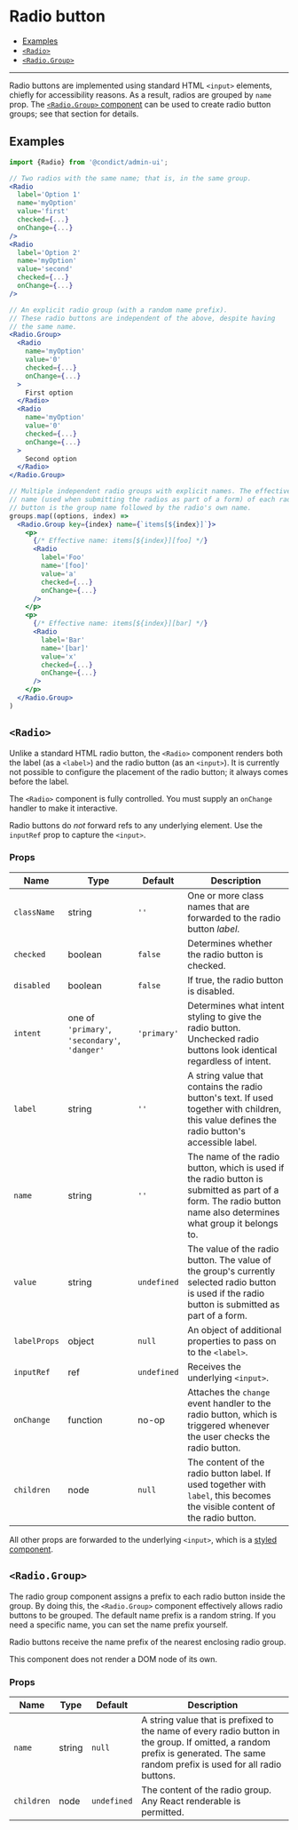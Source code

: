 # Radio button

* [Examples](#examples)
* [`<Radio>`](#radio)
* [`<Radio.Group>`](#radiogroup)

---

Radio buttons are implemented using standard HTML `<input>` elements, chiefly for accessibility reasons. As a result, radios are grouped by `name` prop. The [`<Radio.Group>` component](#radiogroup) can be used to create radio button groups; see that section for details.

## Examples

```jsx
import {Radio} from '@condict/admin-ui';

// Two radios with the same name; that is, in the same group.
<Radio
  label='Option 1'
  name='myOption'
  value='first'
  checked={...}
  onChange={...}
/>
<Radio
  label='Option 2'
  name='myOption'
  value='second'
  checked={...}
  onChange={...}
/>

// An explicit radio group (with a random name prefix).
// These radio buttons are independent of the above, despite having
// the same name.
<Radio.Group>
  <Radio
    name='myOption'
    value='0'
    checked={...}
    onChange={...}
  >
    First option
  </Radio>
  <Radio
    name='myOption'
    value='0'
    checked={...}
    onChange={...}
  >
    Second option
  </Radio>
</Radio.Group>

// Multiple independent radio groups with explicit names. The effective
// name (used when submitting the radios as part of a form) of each radio
// button is the group name followed by the radio's own name.
groups.map((options, index) =>
  <Radio.Group key={index} name={`items[${index}]`}>
    <p>
      {/* Effective name: items[${index}][foo] */}
      <Radio
        label='Foo'
        name='[foo]'
        value='a'
        checked={...}
        onChange={...}
      />
    </p>
    <p>
      {/* Effective name: items[${index}][bar] */}
      <Radio
        label='Bar'
        name='[bar]'
        value='x'
        checked={...}
        onChange={...}
      />
    </p>
  </Radio.Group>
)
```

## `<Radio>`

Unlike a standard HTML radio button, the `<Radio>` component renders both the label (as a `<label>`) and the radio button (as an `<input>`). It is currently not possible to configure the placement of the radio button; it always comes before the label.

The `<Radio>` component is fully controlled. You must supply an `onChange` handler to make it interactive.

Radio buttons do _not_ forward refs to any underlying element. Use the `inputRef` prop to capture the `<input>`.

### Props

| Name | Type | Default | Description |
| --- | --- | --- | --- |
| `className` | string | `''` | One or more class names that are forwarded to the radio button _label_. |
| `checked` | boolean | `false` | Determines whether the radio button is checked. |
| `disabled` | boolean | `false` | If true, the radio button is disabled. |
| `intent` | one of `'primary'`, `'secondary'`, `'danger'` | `'primary'` | Determines what intent styling to give the radio button. Unchecked radio buttons look identical regardless of intent. |
| `label` | string | `''` | A string value that contains the radio button's text. If used together with children, this value defines the radio button's accessible label. |
| `name` | string | `''` | The name of the radio button, which is used if the radio button is submitted as part of a form. The radio button name also determines what group it belongs to. |
| `value` | string | `undefined` | The value of the radio button. The value of the group's currently selected radio button is used if the radio button is submitted as part of a form. |
| `labelProps` | object | `null` | An object of additional properties to pass on to the `<label>`. |
| `inputRef` | ref | `undefined` | Receives the underlying `<input>`. |
| `onChange` | function | no-op | Attaches the `change` event handler to the radio button, which is triggered whenever the user checks the radio button. |
| `children` | node | `null` | The content of the radio button label. If used together with `label`, this becomes the visible content of the radio button. |

All other props are forwarded to the underlying `<input>`, which is a [styled component][styled-components].

## `<Radio.Group>`

The radio group component assigns a prefix to each radio button inside the group. By doing this, the `<Radio.Group>` component effectively allows radio buttons to be grouped. The default name prefix is a random string. If you need a specific name, you can set the name prefix yourself.

Radio buttons receive the name prefix of the nearest enclosing radio group.

This component does not render a DOM node of its own.

### Props

| Name | Type | Default | Description |
| --- | --- | --- | --- |
| `name` | string | `null` | A string value that is prefixed to the name of every radio button in the group. If omitted, a random prefix is generated. The same random prefix is used for all radio buttons. |
| `children` | node | `undefined` | The content of the radio group. Any React renderable is permitted. |

[styled-components]: https://www.styled-components.com/
